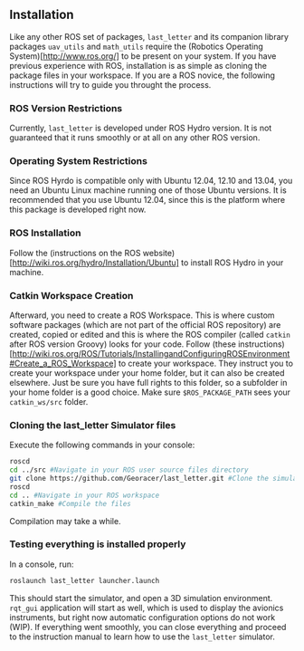 ## Installation

Like any other ROS set of packages, `last_letter` and its companion library packages `uav_utils` and `math_utils` require the (Robotics Operating System)[http://www.ros.org/] to be present on your system.
If you have previous experience with ROS, installation is as simple as cloning the package files in your workspace.
If you are a ROS novice, the following instructions will try to guide you throught the process.

### ROS Version Restrictions
Currently, `last_letter` is developed under ROS Hydro version. It is not guaranteed that it runs smoothly or at all on any other ROS version.

### Operating System Restrictions
Since ROS Hyrdo is compatible only with Ubuntu 12.04, 12.10 and 13.04, you need an Ubuntu Linux machine running one of those Ubuntu versions. It is recommended that you use Ubuntu 12.04, since this is the platform where this package is developed right now.

### ROS Installation
Follow the (instructions on the ROS website)[http://wiki.ros.org/hydro/Installation/Ubuntu] to install ROS Hydro in your machine.

### Catkin Workspace Creation
Afterward, you need to create a ROS Workspace. This is where custom software packages (which are not part of the official ROS repository) are created, copied or edited and this is where the ROS compiler (called `catkin` after ROS version Groovy) looks for your code.
Follow (these instructions)[http://wiki.ros.org/ROS/Tutorials/InstallingandConfiguringROSEnvironment#Create_a_ROS_Workspace] to create your workspace. They instruct you to create your workspace under your home folder, but it can also be created elsewhere. Just be sure you have full rights to this folder, so a subfolder in your home folder is a good choice.
Make sure `$ROS_PACKAGE_PATH` sees your `catkin_ws/src` folder.

### Cloning the last_letter Simulator files
Execute the following commands in your console:
```bash
roscd
cd ../src #Navigate in your ROS user source files directory
git clone https://github.com/Georacer/last_letter.git #Clone the simulator files
roscd
cd .. #Navigate in your ROS workspace
catkin_make #Compile the files
```
Compilation may take a while.

### Testing everything is installed properly
In a console, run:
```bash
roslaunch last_letter launcher.launch
```
This should start the simulator, and open a 3D simulation environment.
`rqt_gui` application will start as well, which is used to display the avionics instruments, but right now automatic configuration options do not work (WIP).
If everything went smoothly, you can close everything and proceed to the instruction manual to learn how to use the `last_letter` simulator.